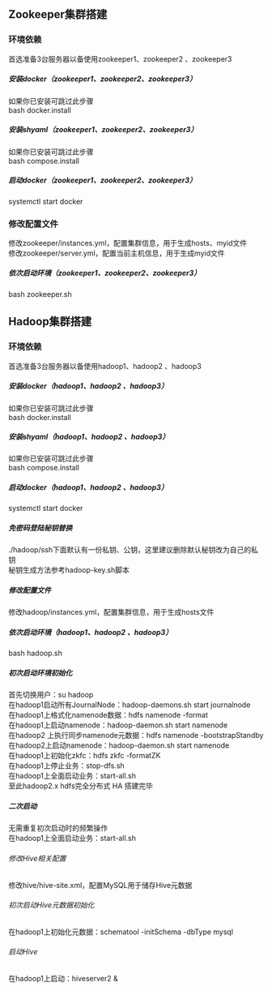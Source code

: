 ## Zookeeper集群搭建  
### 环境依赖  
首选准备3台服务器以备使用zookeeper1、zookeeper2 、zookeeper3  

##### 安装docker（zookeeper1、zookeeper2、zookeeper3）  
如果你已安装可跳过此步骤  
bash docker.install  

##### 安装shyaml（zookeeper1、zookeeper2、zookeeper3）  
如果你已安装可跳过此步骤  
bash compose.install  

##### 启动docker（zookeeper1、zookeeper2、zookeeper3）    
systemctl start docker  

### 修改配置文件  
修改zookeeper/instances.yml，配置集群信息，用于生成hosts、myid文件  
修改zookeeper/server.yml，配置当前主机信息，用于生成myid文件  

##### 依次启动环境（zookeeper1、zookeeper2、zookeeper3）  
bash zookeeper.sh  

## Hadoop集群搭建  
### 环境依赖  
首选准备3台服务器以备使用hadoop1、hadoop2 、hadoop3  

##### 安装docker（hadoop1、hadoop2 、hadoop3）  
如果你已安装可跳过此步骤  
bash docker.install  

##### 安装shyaml（hadoop1、hadoop2 、hadoop3）  
如果你已安装可跳过此步骤  
bash compose.install  

##### 启动docker（hadoop1、hadoop2 、hadoop3）    
systemctl start docker  

##### 免密码登陆秘钥替换
./hadoop/ssh下面默认有一份私钥、公钥，这里建议删除默认秘钥改为自己的私钥  
秘钥生成方法参考hadoop-key.sh脚本  

##### 修改配置文件
修改hadoop/instances.yml，配置集群信息，用于生成hosts文件  

##### 依次启动环境（hadoop1、hadoop2 、hadoop3）  
bash hadoop.sh  

##### 初次启动环境初始化  
首先切换用户：su hadoop  
在hadoop1启动所有JournalNode：hadoop-daemons.sh start journalnode  
在hadoop1上格式化namenode数据：hdfs namenode -format  
在hadoop1上启动namenode：hadoop-daemon.sh start namenode  
在hadoop2 上执行同步namenode元数据：hdfs namenode -bootstrapStandby  
在hadoop2上启动namenode：hadoop-daemon.sh start namenode  
在hadoop1上初始化zkfc：hdfs zkfc -formatZK  
在hadoop1上停止业务：stop-dfs.sh  
在hadoop1上全面启动业务：start-all.sh  
至此hadoop2.x hdfs完全分布式 HA 搭建完毕  

##### 二次启动
无需重复初次启动时的频繁操作  
在hadoop1上全面启动业务：start-all.sh  

###### 修改Hive相关配置  
修改hive/hive-site.xml，配置MySQL用于储存Hive元数据  

###### 初次启动Hive元数据初始化  
在hadoop1上初始化元数据：schematool -initSchema -dbType mysql  

###### 启动Hive  
在hadoop1上启动：hiveserver2 &